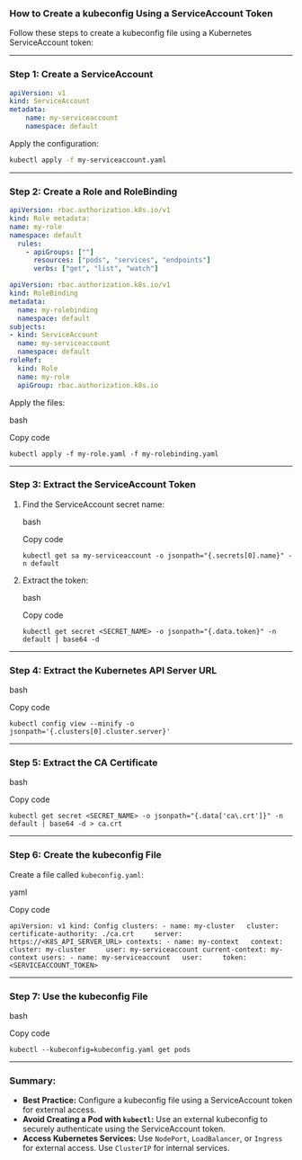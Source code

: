 ### **How to Create a kubeconfig Using a ServiceAccount Token**

Follow these steps to create a kubeconfig file using a Kubernetes ServiceAccount token:

---

### **Step 1: Create a ServiceAccount**

```yaml
apiVersion: v1 
kind: ServiceAccount 
metadata:   
	name: my-serviceaccount   
	namespace: default
```

Apply the configuration:

```bash
kubectl apply -f my-serviceaccount.yaml
```

---

### **Step 2: Create a Role and RoleBinding**

```yaml
apiVersion: rbac.authorization.k8s.io/v1 
kind: Role metadata:   
name: my-role   
namespace: default 
  rules: 
	- apiGroups: [""]   
	  resources: ["pods", "services", "endpoints"]   
	  verbs: ["get", "list", "watch"]
```

```yaml
apiVersion: rbac.authorization.k8s.io/v1
kind: RoleBinding
metadata:
  name: my-rolebinding
  namespace: default
subjects:
- kind: ServiceAccount
  name: my-serviceaccount
  namespace: default
roleRef:
  kind: Role
  name: my-role
  apiGroup: rbac.authorization.k8s.io
```

Apply the files:

bash

Copy code

`kubectl apply -f my-role.yaml -f my-rolebinding.yaml`

---

### **Step 3: Extract the ServiceAccount Token**

1. Find the ServiceAccount secret name:
    
    bash
    
    Copy code
    
    `kubectl get sa my-serviceaccount -o jsonpath="{.secrets[0].name}" -n default`
    
2. Extract the token:
    
    bash
    
    Copy code
    
    `kubectl get secret <SECRET_NAME> -o jsonpath="{.data.token}" -n default | base64 -d`
    

---

### **Step 4: Extract the Kubernetes API Server URL**

bash

Copy code

`kubectl config view --minify -o jsonpath='{.clusters[0].cluster.server}'`

---

### **Step 5: Extract the CA Certificate**

bash

Copy code

`kubectl get secret <SECRET_NAME> -o jsonpath="{.data['ca\.crt']}" -n default | base64 -d > ca.crt`

---

### **Step 6: Create the kubeconfig File**

Create a file called `kubeconfig.yaml`:

yaml

Copy code

`apiVersion: v1 kind: Config clusters: - name: my-cluster   cluster:     certificate-authority: ./ca.crt     server: https://<K8S_API_SERVER_URL> contexts: - name: my-context   context:     cluster: my-cluster     user: my-serviceaccount current-context: my-context users: - name: my-serviceaccount   user:     token: <SERVICEACCOUNT_TOKEN>`

---

### **Step 7: Use the kubeconfig File**

bash

Copy code

`kubectl --kubeconfig=kubeconfig.yaml get pods`

---

### **Summary:**

- **Best Practice:** Configure a kubeconfig file using a ServiceAccount token for external access.
- **Avoid Creating a Pod with `kubectl`:** Use an external kubeconfig to securely authenticate using the ServiceAccount token.
- **Access Kubernetes Services:** Use `NodePort`, `LoadBalancer`, or `Ingress` for external access. Use `ClusterIP` for internal services.
